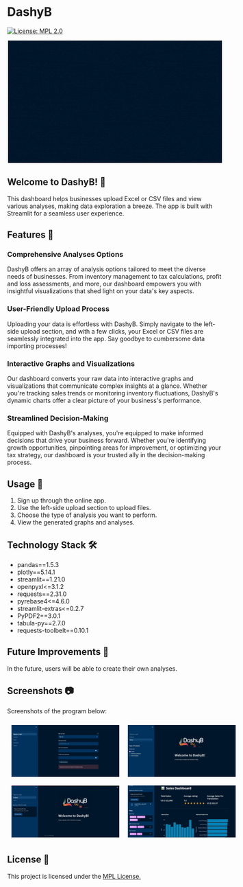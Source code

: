 # DashyB
[![License: MPL 2.0](https://img.shields.io/badge/License-MPL_2.0-brightgreen.svg)](https://opensource.org/licenses/MPL-2.0)

<div align="center">
  <img src="../DashyB_logo_cropped.gif" alt="DashyB Logo" width="500">
</div>

## Welcome to DashyB! 🎉 
This dashboard helps businesses upload Excel or CSV files and view various analyses, making data exploration a breeze. The app is built with Streamlit for a seamless user experience.

## Features 🌟

### Comprehensive Analyses Options

DashyB offers an array of analysis options tailored to meet the diverse needs of businesses. From inventory management to tax calculations, profit and loss assessments, and more, our dashboard empowers you with insightful visualizations that shed light on your data's key aspects.

### User-Friendly Upload Process

Uploading your data is effortless with DashyB. Simply navigate to the left-side upload section, and with a few clicks, your Excel or CSV files are seamlessly integrated into the app. Say goodbye to cumbersome data importing processes!

### Interactive Graphs and Visualizations

Our dashboard converts your raw data into interactive graphs and visualizations that communicate complex insights at a glance. Whether you're tracking sales trends or monitoring inventory fluctuations, DashyB's dynamic charts offer a clear picture of your business's performance.

### Streamlined Decision-Making

Equipped with DashyB's analyses, you're equipped to make informed decisions that drive your business forward. Whether you're identifying growth opportunities, pinpointing areas for improvement, or optimizing your tax strategy, our dashboard is your trusted ally in the decision-making process.

## Usage 🚀

1. Sign up through the online app.
2. Use the left-side upload section to upload files.
3. Choose the type of analysis you want to perform.
4. View the generated graphs and analyses.

## Technology Stack 🛠️

- pandas==1.5.3
- plotly==5.14.1
- streamlit==1.21.0
- openpyxl<=3.1.2
- requests==2.31.0
- pyrebase4<=4.6.0
- streamlit-extras<=0.2.7
- PyPDF2==3.0.1
- tabula-py==2.7.0
- requests-toolbelt==0.10.1

## Future Improvements 🚧

In the future, users will be able to create their own analyses.

## Screenshots 📷

Screenshots of the program below:
<div style="display: flex;">
    <img src="../dashyb_start_page.jpeg" alt="Image 1" style="flex: 1; max-width: 50%; margin: 10px;">
    <img src="../dashyb_select_analysis_page.png" alt="Image 2" style="flex: 1; max-width: 50%; margin: 10px;">
</div>

<div style="display: flex;">
    <img src="../dashyb_upload_file_page.png" alt="Image 1" style="flex: 1; max-width: 50%; margin: 10px;">
    <img src="../dashyb_analysis_display_page.png" alt="Image 2" style="flex: 1; max-width: 50%; margin: 10px;">
</div>

## License 📝

This project is licensed under the [MPL License.](https://opensource.org/licenses/MPL-2.0)

